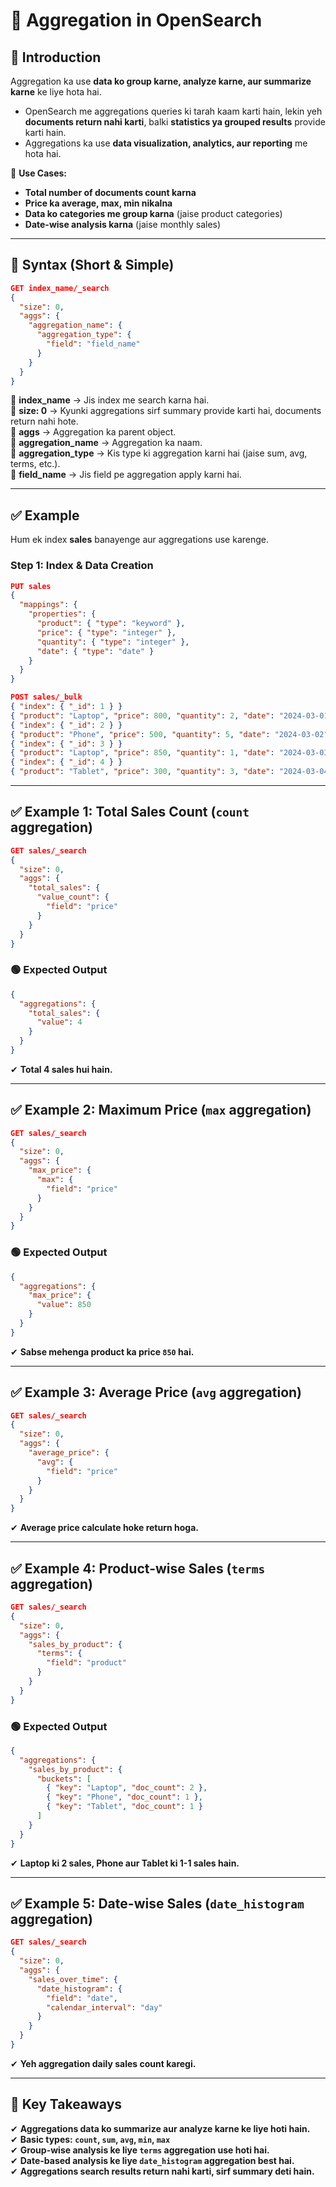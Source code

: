 # **📌 Aggregation in OpenSearch**  

## **📌 Introduction**  
Aggregation ka use **data ko group karne, analyze karne, aur summarize karne** ke liye hota hai.  
- OpenSearch me aggregations queries ki tarah kaam karti hain, lekin yeh **documents return nahi karti**, balki **statistics ya grouped results** provide karti hain.  
- Aggregations ka use **data visualization, analytics, aur reporting** me hota hai.  

📌 **Use Cases:**  
- **Total number of documents count karna**  
- **Price ka average, max, min nikalna**  
- **Data ko categories me group karna** (jaise product categories)  
- **Date-wise analysis karna** (jaise monthly sales)  

---

## **📌 Syntax (Short & Simple)**  
```json
GET index_name/_search
{
  "size": 0,
  "aggs": {
    "aggregation_name": {
      "aggregation_type": {
        "field": "field_name"
      }
    }
  }
}
```
🔹 **index_name** → Jis index me search karna hai.  
🔹 **size: 0** → Kyunki aggregations sirf summary provide karti hai, documents return nahi hote.  
🔹 **aggs** → Aggregation ka parent object.  
🔹 **aggregation_name** → Aggregation ka naam.  
🔹 **aggregation_type** → Kis type ki aggregation karni hai (jaise sum, avg, terms, etc.).  
🔹 **field_name** → Jis field pe aggregation apply karni hai.  

---

## **✅ Example**  
Hum ek index **sales** banayenge aur aggregations use karenge.

### **Step 1: Index & Data Creation**
```json
PUT sales
{
  "mappings": {
    "properties": {
      "product": { "type": "keyword" },
      "price": { "type": "integer" },
      "quantity": { "type": "integer" },
      "date": { "type": "date" }
    }
  }
}
```

```json
POST sales/_bulk
{ "index": { "_id": 1 } }
{ "product": "Laptop", "price": 800, "quantity": 2, "date": "2024-03-01" }
{ "index": { "_id": 2 } }
{ "product": "Phone", "price": 500, "quantity": 5, "date": "2024-03-02" }
{ "index": { "_id": 3 } }
{ "product": "Laptop", "price": 850, "quantity": 1, "date": "2024-03-03" }
{ "index": { "_id": 4 } }
{ "product": "Tablet", "price": 300, "quantity": 3, "date": "2024-03-04" }
```

---

## **✅ Example 1: Total Sales Count (`count` aggregation)**
```json
GET sales/_search
{
  "size": 0,
  "aggs": {
    "total_sales": {
      "value_count": {
        "field": "price"
      }
    }
  }
}
```
### **🟢 Expected Output**
```json
{
  "aggregations": {
    "total_sales": {
      "value": 4
    }
  }
}
```
✔ **Total 4 sales hui hain.**  

---

## **✅ Example 2: Maximum Price (`max` aggregation)**
```json
GET sales/_search
{
  "size": 0,
  "aggs": {
    "max_price": {
      "max": {
        "field": "price"
      }
    }
  }
}
```
### **🟢 Expected Output**
```json
{
  "aggregations": {
    "max_price": {
      "value": 850
    }
  }
}
```
✔ **Sabse mehenga product ka price `850` hai.**  

---

## **✅ Example 3: Average Price (`avg` aggregation)**
```json
GET sales/_search
{
  "size": 0,
  "aggs": {
    "average_price": {
      "avg": {
        "field": "price"
      }
    }
  }
}
```
✔ **Average price calculate hoke return hoga.**  

---

## **✅ Example 4: Product-wise Sales (`terms` aggregation)**
```json
GET sales/_search
{
  "size": 0,
  "aggs": {
    "sales_by_product": {
      "terms": {
        "field": "product"
      }
    }
  }
}
```
### **🟢 Expected Output**
```json
{
  "aggregations": {
    "sales_by_product": {
      "buckets": [
        { "key": "Laptop", "doc_count": 2 },
        { "key": "Phone", "doc_count": 1 },
        { "key": "Tablet", "doc_count": 1 }
      ]
    }
  }
}
```
✔ **Laptop ki 2 sales, Phone aur Tablet ki 1-1 sales hain.**  

---

## **✅ Example 5: Date-wise Sales (`date_histogram` aggregation)**
```json
GET sales/_search
{
  "size": 0,
  "aggs": {
    "sales_over_time": {
      "date_histogram": {
        "field": "date",
        "calendar_interval": "day"
      }
    }
  }
}
```
✔ **Yeh aggregation daily sales count karegi.**  

---

## **📌 Key Takeaways**  
✔ **Aggregations data ko summarize aur analyze karne ke liye hoti hain.**  
✔ **Basic types: `count`, `sum`, `avg`, `min`, `max`**  
✔ **Group-wise analysis ke liye `terms` aggregation use hoti hai.**  
✔ **Date-based analysis ke liye `date_histogram` aggregation best hai.**  
✔ **Aggregations search results return nahi karti, sirf summary deti hain.**  

